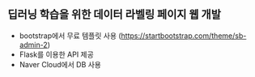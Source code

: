 ## 딥러닝 학습을 위한 데이터 라벨링 페이지 웹 개발
- bootstrap에서 무료 템플릿 사용 (https://startbootstrap.com/theme/sb-admin-2)
- Flask를 이용한 API 제공
- Naver Cloud에서 DB 사용
